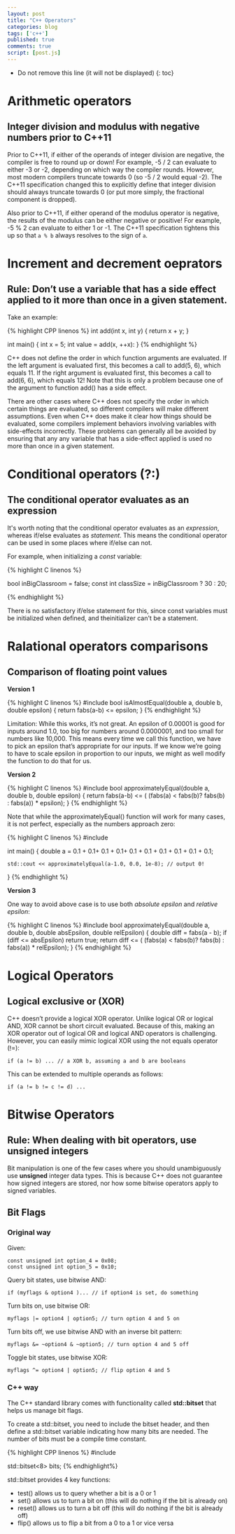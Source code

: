 ```yaml
---
layout: post
title: "C++ Operators"
categories: blog
tags: ['c++']
published: true
comments: true 
script: [post.js]
---
```

* Do not remove this line (it will not be displayed)
{: toc}

# Arithmetic operators

## Integer division and modulus with negative numbers prior to C++11

Prior to C++11, if either of the operands of integer division are negative, the compiler is free to round up or down! For example, -5 / 2 can evaluate to either -3 or -2, depending on which way the compiler rounds. However, most modern compilers truncate towards 0 (so -5 / 2 would equal -2). The C++11 specification changed this to explicitly define that integer division should always truncate towards 0 (or put more simply, the fractional component is dropped).

Also prior to C++11, if either operand of the modulus operator is negative, the results of the modulus can be either negative or positive! For example, -5 % 2 can evaluate to either 1 or -1. The C++11 specification tightens this up so that `a % b` always resolves to the sign of `a`.

# Increment and decrement oeprators

## Rule: Don’t use a variable that has a side effect applied to it more than once in a given statement.

Take an example:

{% highlight CPP linenos %}
int add(int x, int y)
{
    return x + y;
}

int main()
{
    int x = 5;
    int value = add(x, ++x):
}
{% endhighlight %}

C++ does not define the order in which function arguments are evaluated. If the left argument is evaluated first, this becomes a call to add(5, 6), which equals 11. If the right argument is evaluated first, this becomes a call to add(6, 6), which equals 12! Note that this is only a problem because one of the argument to function add() has a side effect.

There are other cases where C++ does not specify the order in which certain things are evaluated, so different compilers will make different assumptions. Even when C++ does make it clear how things should be evaluated, some compilers implement behaviors involving variables with side-effects incorrectly. These problems can generally all be avoided by ensuring that any any variable that has a side-effect applied is used no more than once in a given statement.


# Conditional operators (?:)

## The conditional operator evaluates as an expression

It's worth noting that the conditional operator evaluates as an _expression_, whereas if/else evaluates as _statement_. This means the conditional operator can be used in some places where if/else can not.

For example, when initializing a _const_ variable:

{% highlight C linenos %}

bool inBigClassroom = false;
const int classSize = inBigClassroom ? 30 : 20;

{% endhighlight %}

There is no satisfactory if/else statement for this, since const variables must be initialized when defined, and theinitializer can't be a statement.

# Ralational operators comparisons

## Comparison of floating point values

**Version 1**

{% highlight C linenos %}
#include <cmath>
bool isAlmostEqual(double a, double b, double epsilon)
{
    return fabs(a-b) <= epsilon;
}
{% endhighlight %}

Limitation: While this works, it’s not great. An epsilon of 0.00001 is good for inputs around 1.0, too big for numbers around 0.0000001, and too small for numbers like 10,000. This means every time we call this function, we have to pick an epsilon that’s appropriate for our inputs. If we know we’re going to have to scale epsilon in proportion to our inputs, we might as well modify the function to do that for us.

**Version 2**

{% highlight C linenos %}
#include <cmath>
bool approximatelyEqual(double a, double b, double epsilon)
{
    return fabs(a-b) <= ( (fabs(a) < fabs(b)? fabs(b) : fabs(a)) * epsilon);
}
{% endhighlight %}

Note that while the approximatelyEqual() function will work for many cases, it is not perfect, especially as the numbers approach zero:

{% highlight C linenos %}
#include <iostream>

int main()
{
    double a = 0.1 + 0.1+ 0.1 + 0.1+ 0.1 + 0.1 + 0.1 + 0.1 + 0.1 + 0.1;

    std::cout << approximatelyEqual(a-1.0, 0.0, 1e-8); // output 0!
}
{% endhighlight %}

**Version 3**

One way to avoid above case is to use both _absolute epsilon_ and _relative epsilon_:

{% highlight C linenos %}
#include <cmath>
bool approximatelyEqual(double a, double b, double absEpsilon, double relEpsilon)
{
    double diff = fabs(a - b);
    if (diff <= absEpsilon)
        return true;
    return diff <= ( (fabs(a) < fabs(b)? fabs(b) : fabs(a)) * relEpsilon);
}
{% endhighlight %}

# Logical Operators

## Logical exclusive or (XOR)

C++ doesn’t provide a logical XOR operator. Unlike logical OR or logical AND, XOR cannot be short circuit evaluated. Because of this, making an XOR operator out of logical OR and logical AND operators is challenging. However, you can easily mimic logical XOR using the not equals operator (!=):

    if (a != b) ... // a XOR b, assuming a and b are booleans

This can be extended to multiple operands as follows:

    if (a != b != c != d) ...

# Bitwise Operators

## Rule: When dealing with bit operators, use unsigned integers

Bit manipulation is one of the few cases where you should unambiguously use __unsigned__ integer data types. This is because C++ does not guarantee how signed integers are stored, nor how some bitwise operators apply to signed variables.

## Bit Flags

### Original way

Given:

    const unsigned int option_4 = 0x08;
    const unsigned int option_5 = 0x10;

Query bit states, use bitwise AND:

    if (myflags & option4 )... // if option4 is set, do something

Turn bits on, use bitwise OR:

    myflags |= option4 | option5; // turn option 4 and 5 on

Turn bits off, we use bitwise AND with an inverse bit pattern:
    
    myflags &= ~option4 & ~option5; // turn option 4 and 5 off

Toggle bit states, use bitwise XOR:

    myflags ^= option4 | option5; // flip option 4 and 5


### C++ way

The C++ standard library comes with functionality called __std::bitset__ that helps us manage bit flags.

To create a std::bitset, you need to include the bitset header, and then define a std::bitset variable indicating how many bits are needed. The number of bits must be a compile time constant.

{% highlight CPP linenos %}
#include <bitset>

std::bitset<8> bits;
{% endhighlight%}

std::bitset provides 4 key functions:

* test() allows us to query whether a bit is a 0 or 1
* set() allows us to turn a bit on (this will do nothing if the bit is already on)
* reset() allows us to turn a bit off (this will do nothing if the bit is already off)
* flip() allows us to flip a bit from a 0 to a 1 or vice versa
